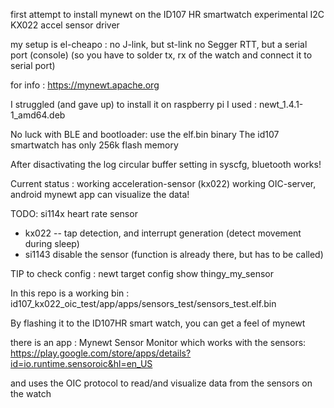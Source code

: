 <!--
#
# Licensed to the Apache Software Foundation (ASF) under one
# or more contributor license agreements.  See the NOTICE file
# distributed with this work for additional information
# regarding copyright ownership.  The ASF licenses this file
# to you under the Apache License, Version 2.0 (the
# "License"); you may not use this file except in compliance
# with the License.  You may obtain a copy of the License at
#
# http://www.apache.org/licenses/LICENSE-2.0
#
# Unless required by applicable law or agreed to in writing,
# software distributed under the License is distributed on an
# "AS IS" BASIS, WITHOUT WARRANTIES OR CONDITIONS OF ANY
#  KIND, either express or implied.  See the License for the
# specific language governing permissions and limitations
# under the License.
#
-->

first attempt to install mynewt on the ID107 HR smartwatch
experimental I2C  KX022 accel sensor driver


my setup is el-cheapo :
no J-link, but st-link
no Segger RTT, but a serial port (console)
(so you have to solder tx, rx of the watch and connect it to serial port)

for info : 
https://mynewt.apache.org


I struggled (and gave up) to install it on raspberry pi
I used : newt_1.4.1-1_amd64.deb



No luck with BLE and bootloader: use the elf.bin binary
The id107 smartwatch has only 256k flash memory

After disactivating the log circular buffer setting in syscfg, bluetooth works!


Current status : working acceleration-sensor (kx022)
working OIC-server, android mynewt app can visualize the data! 

TODO: si114x heart rate sensor
- kx022 -- tap detection, and interrupt generation (detect movement during sleep)
- si1143 disable the sensor (function is already there, but has to be called)



TIP to check config :
newt target config show thingy_my_sensor



In this repo is a working bin : 
id107_kx022_oic_test/app/apps/sensors_test/sensors_test.elf.bin

By flashing it to the ID107HR smart watch, you can get a feel of mynewt

there is an app : Mynewt Sensor Monitor which works with the sensors: 
https://play.google.com/store/apps/details?id=io.runtime.sensoroic&hl=en_US

and uses the OIC protocol to read/and visualize data from the sensors on the watch


